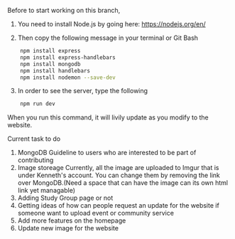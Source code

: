 Before to start working on this branch,
1. You need to install Node.js by going here: https://nodejs.org/en/

2. Then copy the following message in your terminal or Git Bash
```sh
    npm install express
    npm install express-handlebars
    npm install mongodb
    npm install handlebars
    npm install nodemon --save-dev
```

3. In order to see the server, type the following

```sh
    npm run dev
```

When you run this command, it will livily update as you modify to the website.


Current task to do

1. MongoDB Guideline to users who are interested to be part of contributing
2. Image storeage
    Currently, all the image are uploaded to Imgur that is under Kenneth's account. You can change them by removing the link over MongoDB.(Need a space that can have the image can its own html link yet managable) 
3. Adding Study Group page or not
4. Getting ideas of how can people request an update for the website if someone want to upload event or community service
5. Add more features on the homepage
6. Update new image for the website
